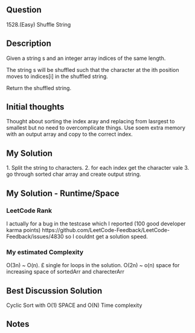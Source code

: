 <h2>Question</h2>

<p>1528.(Easy) Shuffle String</p>

<h2>Description</h2>

<p>Given a string s and an integer array indices of the same length.

The string s will be shuffled such that the character at the ith position moves to indices[i] in the shuffled string.

Return the shuffled string.</p>

<h2>Initial thoughts</h2>

<p>Thought about sorting the index aray and replacing from lasrgest to smallest but no need to overcomplicate things. Use soem extra memory with an output array and copy to the correct index.</p>

<h2>My Solution</h2>

<p> 
1. Split the string to characters.
2. for each index get the character vale
3. go through sorted char array and create output string.


</p>

<h2>My Solution - Runtime/Space</h2>

<h3>LeetCode Rank</h3>

<p>I actually for a bug in the testcase which I reported (100 good developer karma points) https://github.com/LeetCode-Feedback/LeetCode-Feedback/issues/4830 so I couldnt get a solution speed.</p>

<h3>My estimated Complexity</h3>

<p>
O(3n) ~ O(n). £ single for loops in the solution.
O(2n) ~ o(n) space for increasing space of sortedArr and charecterArr
</p>

<h2>Best Discussion Solution</h2>

<p>Cyclic Sort with O(1) SPACE and O(N) Time complexity</p>

<h2>Notes</h2>

<p></p>